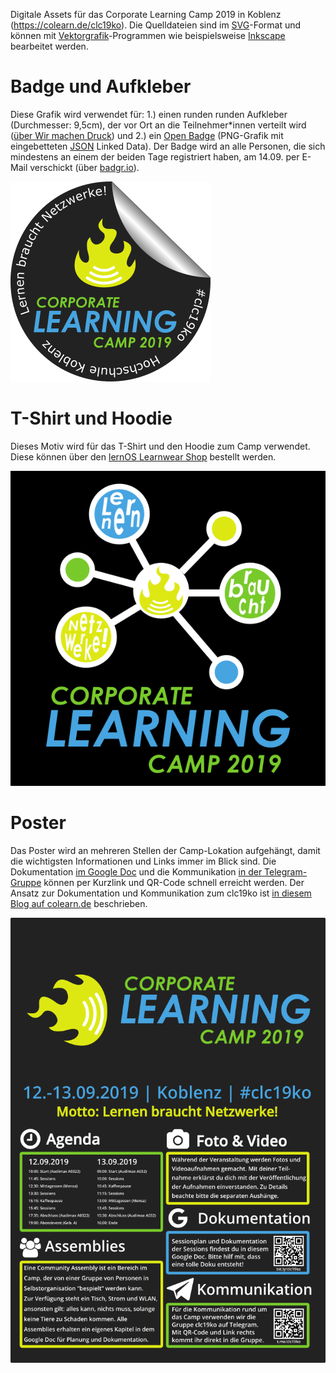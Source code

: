 Digitale Assets für das Corporate Learning Camp 2019 in Koblenz (https://colearn.de/clc19ko). Die Quelldateien sind im [SVG](https://de.wikipedia.org/wiki/Scalable_Vector_Graphics)-Format und können mit [Vektorgrafik](https://de.wikipedia.org/wiki/Vektorgrafik)-Programmen wie beispielsweise [Inkscape](https://inkscape.org/) bearbeitet werden.

# Badge und Aufkleber

Diese Grafik wird verwendet für: 1.) einen runden runden Aufkleber (Durchmesser: 9,5cm), der vor Ort an die Teilnehmer*innen verteilt wird ([über Wir machen Druck](https://www.wir-machen-druck.de/aufkleber-rund-95-cm-x-95-cm.html)) und 2.) ein [Open Badge](https://de.wikipedia.org/wiki/Open_Badges) (PNG-Grafik mit eingebetteten [JSON](https://de.wikipedia.org/wiki/JavaScript_Object_Notation) Linked Data). Der Badge wird an alle Personen, die sich mindestens an einem der beiden Tage registriert haben, am 14.09. per E-Mail verschickt (über [badgr.io](http://badgr.io)).

![clc19ko-badge-320px](clc19ko-badge-320px.png)

# T-Shirt und Hoodie

Dieses Motiv wird für das T-Shirt und den Hoodie zum Camp verwendet. Diese können über den [lernOS Learnwear Shop](https://shop.spreadshirt.net/lernos/) bestellt werden.

![clc19ko-shirt](clc19ko-shirt.png)

# Poster

Das Poster wird an mehreren Stellen der Camp-Lokation aufgehängt, damit die wichtigsten Informationen und Links immer im Blick sind. Die Dokumentation [im Google Doc](https://bit.ly/blp19ko) und die Kommunikation [in der Telegram-Gruppe](https://t.me/clc19ko) können per Kurzlink und QR-Code schnell erreicht werden. Der Ansatz zur Dokumentation und Kommunikation zum clc19ko ist [in diesem Blog auf colearn.de](https://colearn.de/dokumentation-und-kommunikation-auf-dem-corporate-learning-camp-2019-in-koblenz/) beschrieben.

![clc19ko-poster](clc19ko-poster.png)